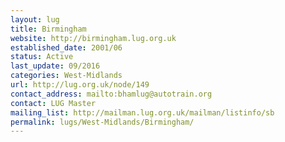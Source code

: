 ```yaml
---
layout: lug
title: Birmingham
website: http://birmingham.lug.org.uk
established_date: 2001/06
status: Active
last_update: 09/2016
categories: West-Midlands
url: http://lug.org.uk/node/149
contact_address: mailto:bhamlug@autotrain.org
contact: LUG Master
mailing_list: http://mailman.lug.org.uk/mailman/listinfo/sb
permalink: lugs/West-Midlands/Birmingham/
---
```

